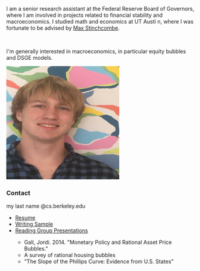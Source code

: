 
<!-- //banner -->
<!-- about -->
<div class="about">
    <div class="container">
        <div class="about-grids">
            <div class="col-md-6 about-grids-left">
                <div class="panel-group" id="accordion" role="tablist" aria-multiselectable="true">
                    <div class="panel panel-default">
                        <div id="collapseOne" class="panel-collapse collapse in" role="tabpanel">
                            <div class="panel-body panel_text">
                              <p>I am a senior research assistant at the Federal Reserve Board of Governors, where I am involved in projects related to financial stability and macroeconomics. I studied math and economics at UT Austi n, where I was fortunate to be advised by <a href="https://lberalarts.utexas.edu/economics/faculty/mbs31415/">Max Stinchcombe</a>.</p>
                              <br>
                              <p>I'm generally interested in macroeconomics, in particular equity bubbles and DSGE models.</p>
                            </div>
                        </div>
                    </div>
                </div>
            </div>
            <div class="col-md-6 about-grids-right animated wow slideInRight" data-wow-delay="0s">
                <img src="me.png" alt=" " class="img-responsive" width="300" height="300"/>
            </div>
            <div class="clearfix"> </div>
        </div>
    </div>
</div>
<!-- //about -->
<!-- footer -->
<div class="footer">
		<div class="container">
			<div class="footer-grids">
				<div class="col-md-4 footer-grid animated wow slideInLeft" data-wow-delay="0s">
                    <h3>Contact</h3>
                    <p>my last name @cs.berkeley.edu</p>
				</div>
                <div class="clearfix"> </div>
			</div>
			<div class="footer-grids1">
				<div class="footer-grids1-left animated wow slideInLeft">
                    <ul>
						<li><a href="BrittResume2021.pdf">Resume</a></li>
						<li><a href=".pdf">Writing Sample</a></li>
						<li><a href="">Reading Group Presentations</a></li>
			        		<ul>
      							<li> Galí, Jordi. 2014. "Monetary Policy and Rational Asset Price Bubbles."</li>
      							<li> A survey of rational housing bubbles</li>
							<li> "The Slope of the Phillips Curve: Evidence from U.S. States"</li>

    					
	

	
